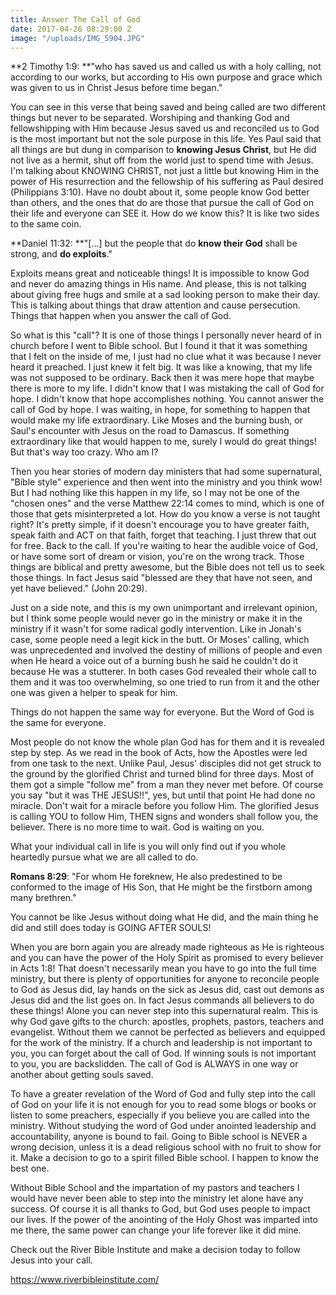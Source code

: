 ```yaml
---
title: Answer The Call of God
date: 2017-04-26 08:29:00 Z
image: "/uploads/IMG_5904.JPG"
---
```


**2 Timothy 1:9: **"who has saved us and called us with a holy calling, not according to our works, but according to His own purpose and grace which was given to us in Christ Jesus before time began."

You can see in this verse that being saved and being called are two different things but never to be separated. Worshiping and thanking God and fellowshipping with Him because Jesus saved us and reconciled us to God is the most important but not the sole purpose in this life. Yes Paul said that all things are but dung in comparison to **knowing Jesus Christ**, but He did not live as a hermit, shut off from the world just to spend time with Jesus. I'm talking about KNOWING CHRIST, not just a little but knowing Him in the power of His resurrection and the fellowship of his suffering as Paul desired (Philippians 3:10). Have no doubt about it, some people know God better than others, and the ones that do are those that pursue the call of God on their life and everyone can SEE it. How do we know this? It is like two sides to the same coin.

**Daniel 11:32: **"\[...\] but the people that do **know their God** shall be strong, and **do exploits**."

Exploits means great and noticeable things! It is impossible to know God and never do amazing things in His name. And please, this is not talking about giving free hugs and smile at a sad looking person to make their day. This is talking about things that draw attention and cause persecution. Things that happen when you answer the call of God.

So what is this "call"? It is one of those things I personally never heard of in church before I went to Bible school. But I found it that it was something that I felt on the inside of me, I just had no clue what it was because I never heard it preached. I just knew it felt big. It was like a knowing, that my life was not supposed to be ordinary. Back then it was mere hope that maybe there is more to my life. I didn't know that I was mistaking the call of God for hope. I didn't know that hope accomplishes nothing. You cannot answer the call of God by hope. I was waiting, in hope, for something to happen that would make my life extraordinary. Like Moses and the burning bush, or Saul's encounter with Jesus on the road to Damascus. If something extraordinary like that would happen to me, surely I would do great things! But that's way too crazy. Who am I?

Then you hear stories of modern day ministers that had some supernatural, "Bible style" experience and then went into the ministry and you think wow! But I had nothing like this happen in my life, so I may not be one of the "chosen ones" and the verse Matthew 22:14 comes to mind, which is one of those that gets misinterpreted a lot. How do you know a verse is not taught right? It's pretty simple, if it doesn't encourage you to have greater faith, speak faith and ACT on that faith, forget that teaching. I just threw that out for free. Back to the call. If you're waiting to hear the audible voice of God, or have some sort of dream or vision, you're on the wrong track. Those things are biblical and pretty awesome, but the Bible does not tell us to seek those things. In fact Jesus said "blessed are they that have not seen, and yet have believed." (John 20:29).

Just on a side note, and this is my own unimportant and irrelevant opinion, but I think some people would never go in the ministry or make it in the ministry if it wasn't for some radical godly intervention. Like in Jonah's case, some people need a legit kick in the butt. Or Moses' calling, which was unprecedented and involved the destiny of millions of people and even when He heard a voice out of a burning bush he said he couldn't do it because He was a stutterer. In both cases God revealed their whole call to them and it was too overwhelming, so one tried to run from it and the other one was given a helper to speak for him.

Things do not happen the same way for everyone. But the Word of God is the same for everyone.  

Most people do not know the whole plan God has for them and it is revealed step by step. As we read in the book of Acts, how the Apostles were led from one task to the next. Unlike Paul, Jesus'  disciples did not get struck to the ground by the glorified Christ and turned blind for three days. Most of them got a simple "follow me" from a man they never met before. Of course you say "but it was THE JESUS!!", yes, but until that point He had done no miracle.  Don't wait for a miracle before you follow Him. The glorified Jesus is calling YOU to follow Him, THEN signs and wonders shall follow you, the believer. There is no more time to wait. God is waiting on you.

What your individual call in life is you will only find out if you whole heartedly pursue what we are all called to do.

**Romans 8:29**: "For whom He foreknew, He also predestined to be conformed to the image of His Son, that He might be the firstborn among many brethren."

You cannot be like Jesus without doing what He did, and the main thing he did and still does today is GOING AFTER SOULS!

When you are born again you are already made righteous as He is righteous and you can have the power of the Holy Spirit as promised to every believer in Acts 1:8! That doesn't necessarily mean you have to go into the full time ministry, but there is plenty of opportunities for anyone to reconcile people to God as Jesus did, lay hands on the sick as Jesus did, cast out demons as Jesus did and the list goes on. In fact Jesus commands all believers to do these things! Alone you can never step into this supernatural realm. This is why God gave gifts to the church: apostles, prophets, pastors, teachers and evangelist. Without them we cannot be perfected as believers and equipped for the work of the ministry. If a church and leadership is not important to you, you can forget about the call of God. If winning souls is not important to you, you are backslidden. The call of God is ALWAYS in one way or another about getting souls saved.

To have a greater revelation of the Word of God and fully step into the call of God on your life it is not enough for you to read some blogs or books or listen to some preachers, especially if you believe you are called into the ministry. Without studying the word of God under anointed leadership and accountability, anyone is bound to fail. Going to Bible school is NEVER a wrong decision, unless it is a dead religious school with no fruit to show for it. Make a decision to go to a spirit filled Bible school. I happen to know the best one.

Without Bible School and the impartation of my pastors and teachers I would have never been able to step into the ministry let alone have any success. Of course it is all thanks to God, but God uses people to impact our lives. If the power of the anointing of the Holy Ghost was imparted into me there, the same power can change your life forever like it did mine.

Check out the River Bible Institute and make a decision today to follow Jesus into your call.

https://www.riverbibleinstitute.com/ 